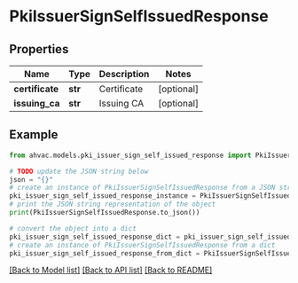 # PkiIssuerSignSelfIssuedResponse


## Properties

Name | Type | Description | Notes
------------ | ------------- | ------------- | -------------
**certificate** | **str** | Certificate | [optional] 
**issuing_ca** | **str** | Issuing CA | [optional] 

## Example

```python
from ahvac.models.pki_issuer_sign_self_issued_response import PkiIssuerSignSelfIssuedResponse

# TODO update the JSON string below
json = "{}"
# create an instance of PkiIssuerSignSelfIssuedResponse from a JSON string
pki_issuer_sign_self_issued_response_instance = PkiIssuerSignSelfIssuedResponse.from_json(json)
# print the JSON string representation of the object
print(PkiIssuerSignSelfIssuedResponse.to_json())

# convert the object into a dict
pki_issuer_sign_self_issued_response_dict = pki_issuer_sign_self_issued_response_instance.to_dict()
# create an instance of PkiIssuerSignSelfIssuedResponse from a dict
pki_issuer_sign_self_issued_response_from_dict = PkiIssuerSignSelfIssuedResponse.from_dict(pki_issuer_sign_self_issued_response_dict)
```
[[Back to Model list]](../README.md#documentation-for-models) [[Back to API list]](../README.md#documentation-for-api-endpoints) [[Back to README]](../README.md)


